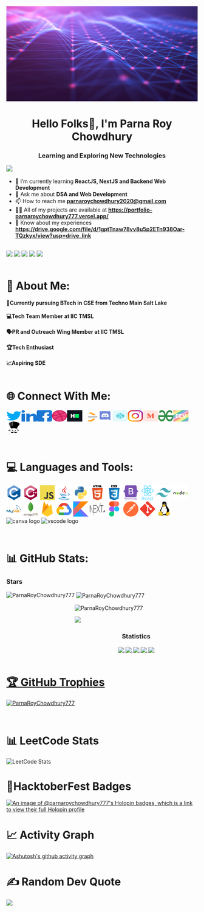 <div align="center">
<img width="100%" height = "250px" src="background.jpg" alt="cover" />
</div>

<h1 align="center">Hello Folks👋, I'm Parna Roy Chowdhury</h1>
<h3 align="center">Learning and Exploring New Technologies</h3>


[![](https://visitcount.itsvg.in/api?id=ParnaRoyChowdhury777&icon=9&color=9)](https://visitcount.itsvg.in)

- 🌱 I’m currently learning **ReactJS, NextJS and Backend Web Development**
- 💬 Ask me about **DSA and Web Development**
- 📫 How to reach me **parnaroychowdhury2020@gmail.com**
- 👨‍💻 All of my projects are available at **https://portfolio-parnaroychowdhury777.vercel.app/**
- 📄 Know about my experiences **https://drive.google.com/file/d/1gptTnaw78vv8u5p2ETn938Oar-TQzkyx/view?usp=drive_link**
<br>
<div> <a href="https://twitter.com/Parna55" target="_blank"><img src="https://img.shields.io/badge/Twitter-1DA1F2?style=for-the-badge&logo=twitter&logoColor=white" target="_blank"></a>
<a href="https://www.linkedin.com/in/parna-roy-chowdhury-756331256" target="_blank"><img src="https://img.shields.io/badge/LinkedIn-0077B5?style=for-the-badge&logo=linkedin&logoColor=white" target="_blank"></a>
<a href="https://github.com/ParnaRoyChowdhury777" target="_blank"><img src="https://img.shields.io/badge/GitHub-100000?style=for-the-badge&logo=github&logoColor=white" target="_blank"></a>
<a href="https://instagram.com/parna.roychowdhury.777" target="_blank"><img src="https://img.shields.io/badge/Instagram-E4405F?style=for-the-badge&logo=instagram&logoColor=white" target="_blank"></a>
<a href = "mailto:parnaroychowdhury2020@gmail.com"><img src="https://img.shields.io/badge/-Gmail-%23333?style=for-the-badge&logo=gmail&logoColor=white" target="_blank"></a>
</div>
<br>

# 💫 About Me:

<h4>
🔷Currently pursuing BTech in CSE from Techno Main Salt Lake<br><br>
💻Tech Team Member at IIC TMSL<br><br>
🗣️PR and Outreach Wing Member at IIC TMSL<br><br>
🏆Tech Enthusiast<br><br>
📈Aspiring SDE<br><br>
</h4>



# 🌐 Connect With Me:

<p align="left">
<a href="https://twitter.com/Parna55" target="blank"><img align="center" src="https://raw.githubusercontent.com/teamedwardforever/Readme-Generator/71f25dd8b98329b168142a6b782a107b75eab178/svg/Social/twitter.svg" alt="Parna55" height="30" width="40" /></a><a href="https://linkedin.com/in/parna-roy-chowdhury-756331256" target="blank"><img align="center" src="https://raw.githubusercontent.com/teamedwardforever/Readme-Generator/71f25dd8b98329b168142a6b782a107b75eab178/svg/Social/linked-in-alt.svg" alt="parna-roy-chowdhury-756331256" height="30" width="40" /></a><a href="https://fb.com/parna.roychowdhury777" target="blank"><img align="center" src="https://raw.githubusercontent.com/teamedwardforever/Readme-Generator/71f25dd8b98329b168142a6b782a107b75eab178/svg/Social/facebook.svg" alt="parna.roychowdhury777" height="30" width="40" /></a><a href="https://dribbble.com/PRC777" target="blank"><img align="center" src="https://raw.githubusercontent.com/teamedwardforever/Readme-Generator/71f25dd8b98329b168142a6b782a107b75eab178/svg/Social/dribbble.svg" alt="PRC777" height="30" width="40" /></a><a href="https://www.hackerrank.com/roychowdhurypar1" target="blank"><img align="center" src="https://raw.githubusercontent.com/teamedwardforever/Readme-Generator/71f25dd8b98329b168142a6b782a107b75eab178/svg/Social/hackerrank.svg" alt="roychowdhurypar1" height="30" width="40" /></a><a href="https://www.leetcode.com/roychowdhuryparna7719" target="blank"><img align="center" src="https://raw.githubusercontent.com/teamedwardforever/Readme-Generator/71f25dd8b98329b168142a6b782a107b75eab178/svg/Social/leet-code.svg" alt="roychowdhuryparna7719" height="30" width="40" /></a><a href="https://discord.gg/#8783" target="blank"><img align="center" src="https://raw.githubusercontent.com/teamedwardforever/Readme-Generator/71f25dd8b98329b168142a6b782a107b75eab178/svg/Social/discord.svg" alt="#8783" height="30" width="40" /></a><a href="https://codepen.io/parna777" target="blank"><img align="center" src="https://raw.githubusercontent.com/teamedwardforever/Readme-Generator/71f25dd8b98329b168142a6b782a107b75eab178/svg/Social/codepen.svg" alt="parna777" height="30" width="40" /></a><a href="https://instagram.com/parna.roychowdhury.777" target="blank"><img align="center" src="https://raw.githubusercontent.com/teamedwardforever/Readme-Generator/71f25dd8b98329b168142a6b782a107b75eab178/svg/Social/instagram.svg" alt="parna.roychowdhury.777" height="30" width="40" /></a><a href="https://medium.com/@roychowdhuryparna7719" target="blank"><img align="center" src="https://raw.githubusercontent.com/teamedwardforever/Readme-Generator/71f25dd8b98329b168142a6b782a107b75eab178/svg/Social/medium.svg" alt="@roychowdhuryparna7719" height="30" width="40" /></a><a href="https://auth.geeksforgeeks.org/user/roychowdhurnzxb" target="blank"><img align="center" src="https://raw.githubusercontent.com/teamedwardforever/Readme-Generator/71f25dd8b98329b168142a6b782a107b75eab178/svg/Social/geeks-for-geeks.svg" alt="roychowdhurnzxb" height="30" width="40" /></a><a href="https://dev.to/parnaroychowdhury777" target="blank"><img align="center" src="https://raw.githubusercontent.com/teamedwardforever/Readme-Generator/71f25dd8b98329b168142a6b782a107b75eab178/svg/Social/devto.svg" alt="parnaroychowdhury777" height="30" width="40" /></a><a href="https://www.codechef.com/users/roychowdhurypa" target="blank"><img align="center" src="https://raw.githubusercontent.com/teamedwardforever/Readme-Generator/71f25dd8b98329b168142a6b782a107b75eab178/svg/Social/codechef.svg" alt="roychowdhurypa" height="30" width="40" /></a></p>
<br>

# 💻 Languages and Tools:

<p align="left">
<img src="https://raw.githubusercontent.com/teamedwardforever/Readme-Generator/71f25dd8b98329b168142a6b782a107b75eab178/svg/Skills/Languages/c-original.svg" alt="C" width="40" height="40"/>
<img src="https://raw.githubusercontent.com/teamedwardforever/Readme-Generator/71f25dd8b98329b168142a6b782a107b75eab178/svg/Skills/Languages/cplusplus-original.svg" alt="CPP" width="40" height="40"/>
<img src="https://raw.githubusercontent.com/teamedwardforever/Readme-Generator/71f25dd8b98329b168142a6b782a107b75eab178/svg/Skills/Languages/javascript-original.svg" alt="Javascript" width="40" height="40"/>
<img src="https://raw.githubusercontent.com/teamedwardforever/Readme-Generator/71f25dd8b98329b168142a6b782a107b75eab178/svg/Skills/Languages/java-original.svg" alt="Java" width="40" height="40"/>
<img src="https://raw.githubusercontent.com/teamedwardforever/Readme-Generator/71f25dd8b98329b168142a6b782a107b75eab178/svg/Skills/Languages/python-original.svg" alt="Python" width="40" height="40"/>
<img src="https://raw.githubusercontent.com/teamedwardforever/Readme-Generator/71f25dd8b98329b168142a6b782a107b75eab178/svg/Skills/Frontend/html5-original-wordmark.svg" alt="HTML" width="40" height="40"/>
<img src="https://raw.githubusercontent.com/teamedwardforever/Readme-Generator/71f25dd8b98329b168142a6b782a107b75eab178/svg/Skills/Frontend/css3-original-wordmark.svg" alt="Css" width="40" height="40"/>
<img src="https://raw.githubusercontent.com/teamedwardforever/Readme-Generator/71f25dd8b98329b168142a6b782a107b75eab178/svg/Skills/Frontend/bootstrap-plain-wordmark.svg" alt="Bootstrap" width="40" height="40"/>
<img src="https://raw.githubusercontent.com/teamedwardforever/Readme-Generator/71f25dd8b98329b168142a6b782a107b75eab178/svg/Skills/Frontend/react-original-wordmark.svg" alt="React" width="40" height="40"/>
<img src="https://raw.githubusercontent.com/teamedwardforever/Readme-Generator/71f25dd8b98329b168142a6b782a107b75eab178/svg/Skills/Frontend/tailwindcss-icon.svg" alt="Tailwindcss" width="40" height="40"/>
<img src="https://raw.githubusercontent.com/teamedwardforever/Readme-Generator/71f25dd8b98329b168142a6b782a107b75eab178/svg/Skills/Backend/nodejs-original-wordmark.svg" alt="NodeJs" width="40" height="40"/>
<img src="https://raw.githubusercontent.com/teamedwardforever/Readme-Generator/71f25dd8b98329b168142a6b782a107b75eab178/svg/Skills/Database/mysql-original-wordmark.svg" alt="Mysql" width="40" height="40"/>
<img src="https://raw.githubusercontent.com/teamedwardforever/Readme-Generator/71f25dd8b98329b168142a6b782a107b75eab178/svg/Skills/Database/mongodb-original-wordmark.svg" alt="Mongodb" width="40" height="40"/>
<img src="https://raw.githubusercontent.com/teamedwardforever/Readme-Generator/71f25dd8b98329b168142a6b782a107b75eab178/svg/Skills/BackendService/firebase-icon.svg" alt="Firebase" width="40" height="40"/>
<img src="https://raw.githubusercontent.com/teamedwardforever/Readme-Generator/71f25dd8b98329b168142a6b782a107b75eab178/svg/Skills/Devops/google_cloud-icon.svg" alt="Google Cloud" width="40" height="40"/>
<img src="https://raw.githubusercontent.com/teamedwardforever/Readme-Generator/71f25dd8b98329b168142a6b782a107b75eab178/svg/Skills/Mobile/kotlinlang-icon.svg" alt="Kotlin" width="40" height="40"/>
<img src="https://raw.githubusercontent.com/teamedwardforever/Readme-Generator/71f25dd8b98329b168142a6b782a107b75eab178/svg/Skills/Static/nextjs-2.svg" alt="Nextjs" width="40" height="40"/>
<img src="https://raw.githubusercontent.com/teamedwardforever/Readme-Generator/71f25dd8b98329b168142a6b782a107b75eab178/svg/Skills/Software/figma-icon.svg" alt="Figma" width="40" height="40"/>
<img src="https://raw.githubusercontent.com/teamedwardforever/Readme-Generator/71f25dd8b98329b168142a6b782a107b75eab178/svg/Skills/Software/getpostman-icon.svg" alt="Postman" width="40" height="40"/>
<img src="https://raw.githubusercontent.com/teamedwardforever/Readme-Generator/71f25dd8b98329b168142a6b782a107b75eab178/svg/Skills/Other/git-scm-icon.svg" alt="Git" width="40" height="40"/>
<img src="https://raw.githubusercontent.com/teamedwardforever/Readme-Generator/71f25dd8b98329b168142a6b782a107b75eab178/svg/Skills/Other/linux-original.svg" alt="Linux" width="40" height="40"/>
<img src="https://cdn.jsdelivr.net/gh/devicons/devicon/icons/canva/canva-original.svg" height="40" width="40" alt="canva logo"  />
<img src="https://cdn.jsdelivr.net/gh/devicons/devicon/icons/vscode/vscode-original.svg" height="40" width="40" alt="vscode logo"  />
</p>
<br>

# 📊 GitHub Stats:

<h3 align="left">Stars</h3>
<img align="left" height="180em" src="https://github-readme-stats.vercel.app/api/top-langs/?username=ParnaRoyChowdhury777&layout=compact&theme=highcontrast" alt=ParnaRoyChowdhury777 />

<p>&nbsp;<img align="center" height="180em" src="https://github-readme-stats.vercel.app/api?username=ParnaRoyChowdhury777&show_icons=true&locale=en&theme=highcontrast" alt="ParnaRoyChowdhury777" /></p>

<p><img align="center" height="180em" src="https://github-readme-streak-stats.herokuapp.com/?user=ParnaRoyChowdhury777&theme=neon-dark" alt="ParnaRoyChowdhury777" /></p>

<img src="https://user-images.githubusercontent.com/73097560/115834477-dbab4500-a447-11eb-908a-139a6edaec5c.gif"><h3 align="center">Statistics</h3>
<div align="center">
<a href="https://github.com/ParnaRoyChowdhury777">
<img align="center" src="http://github-profile-summary-cards.vercel.app/api/cards/stats?username=ParnaRoyChowdhury777&theme=github_dark" height="180em" />
<img align="center" src="http://github-profile-summary-cards.vercel.app/api/cards/most-commit-language?username=ParnaRoyChowdhury777&theme=github_dark" height="180em" />
<img align="center" src="http://github-profile-summary-cards.vercel.app/api/cards/repos-per-language?username=ParnaRoyChowdhury777&theme=github_dark" height="180em" />
<img align="center" src="http://github-profile-summary-cards.vercel.app/api/cards/productive-time?username=ParnaRoyChowdhury777&theme=github_dark" height="180em" />
<img align="center" src="http://github-profile-summary-cards.vercel.app/api/cards/profile-details?username=ParnaRoyChowdhury777&theme=github_dark" height="180em" />
</div>
<br>

# 🏆 GitHub Trophies

<p align="left"> <a href="https://github.com/ryo-ma/github-profile-trophy"><img src="https://github-profile-trophy.vercel.app/?username=ParnaRoyChowdhury777&theme=onestar" alt="ParnaRoyChowdhury777" /></a> </p><br>

# 📊 LeetCode Stats

![LeetCode Stats](https://leetcard.jacoblin.cool/roychowdhuryparna7719?theme=unicorn&font=Josefin%20Slab&ext=heatmap)


# 🏅HacktoberFest Badges

[![An image of @parnaroychowdhury777's Holopin badges, which is a link to view their full Holopin profile](https://holopin.me/parnaroychowdhury777)](https://holopin.io/@parnaroychowdhury777)<br>

# 📈 Activity Graph

[![Ashutosh's github activity graph](https://github-readme-activity-graph.vercel.app/graph?username=ParnaRoyChowdhury777&bg_color=12092b&color=eef4eb&line=37b7e1&point=f7fdf7&area=true&hide_border=true)](https://github.com/ashutosh00710/github-readme-activity-graph)
<br>

# ✍️ Random Dev Quote

![](https://quotes-github-readme.vercel.app/api?type=horizontal&theme=dark)






















